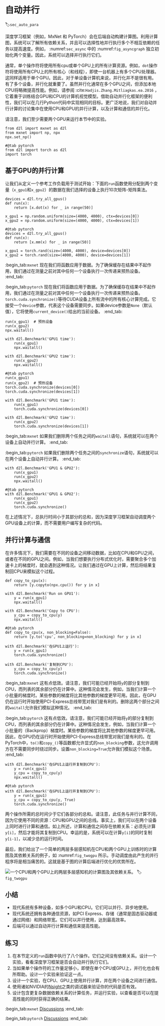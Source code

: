 # 自动并行
:label:`sec_auto_para`

深度学习框架（例如，MxNet 和 PyTorch）会在后端自动构建计算图。利用计算图，系统可以了解所有依赖关系，并且可以选择性地并行执行多个不相互依赖的任务以提高速度。例如， :numref:`sec_async` 中的 :numref:`fig_asyncgraph` 独立初始化两个变量。因此，系统可以选择并行执行它们。 

通常，单个操作符将使用所有cpu或单个GPU上的所有计算资源。例如，`dot`操作符将使用所有CPU上的所有核心（和线程），即使一台机器上有多个CPU处理器。这同样适用于单个GPU。因此，对于单设备计算机来说，并行化并不是很有用。有了多个设备，并行化就重要了。虽然并行化通常在多个GPU之间，但添加本地CPU将略微提高性能。例如，请参阅 :cite:`Hadjis.Zhang.Mitliagkas.ea.2016` ，它着重于训练结合GPU和CPU的计算机视觉模型。借助自动并行化框架的便利性，我们可以在几行Python代码中实现相同的目标。更广泛地说，我们对自动并行计算的讨论集中在使用CPU和GPU的并行计算，以及计算和通信的并行化。

请注意，我们至少需要两个GPU来运行本节中的实验。

```{.python .input}
from d2l import mxnet as d2l
from mxnet import np, npx
npx.set_np()
```

```{.python .input}
#@tab pytorch
from d2l import torch as d2l
import torch
```

## 基于GPU的并行计算

让我们从定义一个参考工作负载用于测试开始：下面的`run`函数使用分配到两个变量（`x_gpu1`和`x_gpu2`）的数据在我们选择的设备上执行10次矩阵-矩阵乘法。

```{.python .input}
devices = d2l.try_all_gpus()
def run(x):
    return [x.dot(x) for _ in range(50)]

x_gpu1 = np.random.uniform(size=(4000, 4000), ctx=devices[0])
x_gpu2 = np.random.uniform(size=(4000, 4000), ctx=devices[1])
```

```{.python .input}
#@tab pytorch
devices = d2l.try_all_gpus()
def run(x):
    return [x.mm(x) for _ in range(50)]

x_gpu1 = torch.rand(size=(4000, 4000), device=devices[0])
x_gpu2 = torch.rand(size=(4000, 4000), device=devices[1])
```

:begin_tab:`mxnet`
现在我们将函数应用于数据。为了确保缓存在结果中不起作用，我们通过在测量之前对其中任何一个设备执行一次传递来预热设备。
:end_tab:

:begin_tab:`pytorch`
现在我们将函数应用于数据。为了确保缓存在结果中不起作用，我们通过在测量之前对其中任何一个设备执行一次传递来预热设备。`torch.cuda.synchronize()`等待CUDA设备上所有流中的所有核心计算完成。它接受一个`device`参数，代表这个设备需要同步。如果device参数是`None`（默认值），它将使用`current_device()`给出的当前设备。
:end_tab:

```{.python .input}
run(x_gpu1)  # 预热设备
run(x_gpu2)
npx.waitall()  

with d2l.Benchmark('GPU1 time'):
    run(x_gpu1)
    npx.waitall()

with d2l.Benchmark('GPU2 time'):
    run(x_gpu2)
    npx.waitall()
```

```{.python .input}
#@tab pytorch
run(x_gpu1)
run(x_gpu2)  # 预热设备
torch.cuda.synchronize(devices[0])
torch.cuda.synchronize(devices[1])

with d2l.Benchmark('GPU1 time'):
    run(x_gpu1)
    torch.cuda.synchronize(devices[0])

with d2l.Benchmark('GPU2 time'):
    run(x_gpu2)
    torch.cuda.synchronize(devices[1])
```

:begin_tab:`mxnet`
如果我们删除两个任务之间的`waitall`语句，系统就可以在两个设备上自动并行计算。
:end_tab:

:begin_tab:`pytorch`
如果我们删除两个任务之间的`synchronize`语句，系统就可以在两个设备上自动并行计算。
:end_tab:

```{.python .input}
with d2l.Benchmark('GPU1 & GPU2'):
    run(x_gpu1)
    run(x_gpu2)
    npx.waitall()
```

```{.python .input}
#@tab pytorch
with d2l.Benchmark('GPU1 & GPU2'):
    run(x_gpu1)
    run(x_gpu2)
    torch.cuda.synchronize()
```

在上述情况下，总执行时间小于其部分的总和，因为深度学习框架自动调度两个GPU设备上的计算，而不需要用户编写复杂的代码。

## 并行计算与通信

在许多情况下，我们需要在不同的设备之间移动数据，比如在CPU和GPU之间，或者在不同的GPU之间。例如，当我们想要执行分布式优化时，需要聚合多个加速卡上的梯度时，就会遇到这种情况。让我们通过在GPU上计算，然后将结果复制回CPU来模拟这个过程。

```{.python .input}
def copy_to_cpu(x):
    return [y.copyto(npx.cpu()) for y in x]

with d2l.Benchmark('Run on GPU1'):
    y = run(x_gpu1)
    npx.waitall()

with d2l.Benchmark('Copy to CPU'):
    y_cpu = copy_to_cpu(y)
    npx.waitall()
```

```{.python .input}
#@tab pytorch
def copy_to_cpu(x, non_blocking=False):
    return [y.to('cpu', non_blocking=non_blocking) for y in x]

with d2l.Benchmark('在GPU1上运行'):
    y = run(x_gpu1)
    torch.cuda.synchronize()

with d2l.Benchmark('复制到CPU'):
    y_cpu = copy_to_cpu(y)
    torch.cuda.synchronize()
```

:begin_tab:`mxnet`
这有点低效。请注意，我们可能已经开始将`y`的部分复制到CPU，而列表的其余部分仍在计算中。这种情况会发生，例如，当我们计算一个小批量的梯度时。某些参数的梯度将比其他参数的梯度更早可用。因此，在GPU仍在运行时开始使用PCI-Express总线带宽对我们是有利的。删除这两个部分之间的`waitall`允许我们模拟这种情况。
:end_tab:

:begin_tab:`pytorch`
这有点低效。请注意，我们可能已经开始将`y`的部分复制到CPU，而列表的其余部分仍在计算中。这种情况会发生，例如，当我们计算一个小批量的（Backprop）梯度时。某些参数的梯度将比其他参数的梯度更早可用。因此，在GPU仍在运行时开始使用PCI-Express总线带宽对我们是有利的。在PyTorch中，`to()`和`copy_()`等函数都允许显式的`non_blocking`参数，这允许调用方在不需要同步时绕过同步。设置`non_blocking=True`允许我们模拟这个场景。
:end_tab:

```{.python .input}
with d2l.Benchmark('在GPU1上运行并复制到CPU'):
    y = run(x_gpu1)
    y_cpu = copy_to_cpu(y)
    npx.waitall()
```

```{.python .input}
#@tab pytorch
with d2l.Benchmark('在GPU1上运行并复制到CPU'):
    y = run(x_gpu1)
    y_cpu = copy_to_cpu(y, True)
    torch.cuda.synchronize()
```

两个操作所需的总时间少于它们各部分的总和。请注意，此任务与并行计算不同，因为它使用不同的资源：CPU和GPU之间的总线。事实上，我们可以在两个设备上同时进行计算和通信。如上所述，计算和通信之间存在依赖关系：必须先计算`y[i]`，然后才能将其复制到CPU。幸运的是，系统可以在计算`y[i]`的同时复制`y[i-1]`，以减少总的运行时间。

最后，我们给出了一个简单的两层多层感知机在CPU和两个GPU上训练时的计算图及其依赖关系的例子，如 :numref:`fig_twogpu` 所示。手动调度由此产生的并行程序将是相当痛苦的。这就是基于图的计算后端进行优化的优势所在。

![一个CPU和两个GPU上的两层多层感知机的计算图及其依赖关系。](../img/twogpu.svg)
:label:`fig_twogpu`

## 小结

* 现代系统有多种设备，如多个GPU和CPU。它们可以并行、异步地使用。
* 现代系统还拥有各种通信资源，如PCI Express、存储（通常是固态驱动器或通过网络）和网络带宽。它们可以并行使用，达到最高效率。
* 后端可以通过自动并行计算和通信来提高性能。

## 练习

1. 在本节定义的`run`函数中执行了八个操作。它们之间没有依赖关系。设计一个实验，看看深度学习框架是否会自动并行执行它们。
1. 当如果单个操作符的工作量足够小，即使在单个CPU或GPU上，并行化也会有所帮助。设计一个实验来验证这一点。
1. 设计一个实验，在CPU、GPU上使用并行计算，并在两个设备之间进行通信。
1. 使用诸如NVIDIA的[Nsight](https://developer.nvidia.com/nsight-compute-2019_5)之类的调试器来验证你的代码是否有效。
1. 设计包含更复杂数据依赖关系的计算任务，并运行实验，以查看是否可以在提高性能的同时获得正确的结果。

:begin_tab:`mxnet`
[Discussions](https://discuss.d2l.ai/t/362)
:end_tab:

:begin_tab:`pytorch`
[Discussions](https://discuss.d2l.ai/t/1681)
:end_tab:
